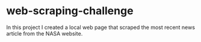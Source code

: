 # web-scraping-challenge

In this project I created a local web page that scraped the most recent news article from the NASA website. 
